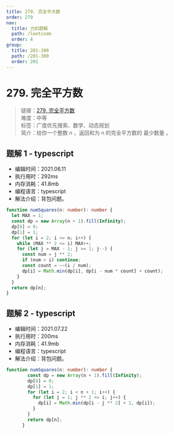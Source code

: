 ```yaml
---
title: 279. 完全平方数
order: 279
nav:
  title: 力扣题解
  path: /leetcode
  order: 4
group:
  title: 201-300
  path: /201-300
  order: 201
---
```


# 279. 完全平方数

> 链接：[279. 完全平方数](https://leetcode-cn.com/problems/perfect-squares/)  
> 难度：中等  
> 标签：广度优先搜索、数学、动态规划  
> 简介：给你一个整数 n ，返回和为 n 的完全平方数的 最少数量 。

## 题解 1 - typescript

- 编辑时间：2021.06.11
- 执行用时：292ms
- 内存消耗：41.8mb
- 编程语言：typescript
- 解法介绍：背包问题。

```typescript
function numSquares(n: number): number {
  let MAX = 1;
  const dp = new Array(n + 1).fill(Infinity);
  dp[0] = 0;
  dp[1] = 1;
  for (let i = 2; i <= n; i++) {
    while (MAX ** 2 <= i) MAX++;
    for (let j = MAX - 1; j >= 1; j--) {
      const num = j ** 2;
      if (num > i) continue;
      const count = ~~(i / num);
      dp[i] = Math.min(dp[i], dp[i - num * count] + count);
    }
  }
  return dp[n];
}
```
## 题解 2 - typescript
- 编辑时间：2021.07.22
- 执行用时：200ms
- 内存消耗：41.9mb
- 编程语言：typescript
- 解法介绍：背包问题。
```typescript
function numSquares(n: number): number {
        const dp = new Array(n + 1).fill(Infinity);
        dp[0] = 0;
        dp[1] = 1;
        for (let i = 2; i < n + 1; i++) {
          for (let j = 1; j ** 2 <= i; j++) {
            dp[i] = Math.min(dp[i - j ** 2] + 1, dp[i]);
          }
        }
        return dp[n];
      }
```
